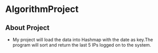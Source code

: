 # AlgorithmProject
## About Project
- My project  will load the data into Hashmap with the date as key.The program will sort and return the last 5 IPs logged on to the system.  
